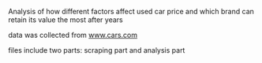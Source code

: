 

Analysis of how different factors affect used car price and which brand can retain its value the most after years

data was collected from www.cars.com 

files include two parts: scraping part and analysis part




